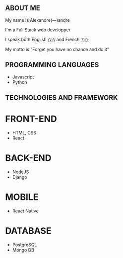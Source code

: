 ## ABOUT ME

<p>My name is Alexandre(—)andre</p>
<p>I'm a Full Stack web developper</p>
<p>I speak both English 🇬🇧 and French 🇫🇷</p>
<p>My motto is "Forget you have no chance and do it"</p>

## PROGRAMMING LANGUAGES

<ul>
  <li>Javascript</li>
  <li>Python</li>
</ul>

## TECHNOLOGIES AND FRAMEWORK

# FRONT-END

<ul>
  <li>HTML, CSS</li>
  <li>React</li>
</ul>

# BACK-END

<ul>
  <li>NodeJS</li>
  <li>Django</li>
</ul>

# MOBILE

<ul>
  <li>React Native</li>
</ul>

# DATABASE

<ul>
  <li>PostgreSQL</li>
  <li>Mongo DB</li>
</ul>
